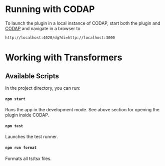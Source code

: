 
# Running with CODAP

To launch the plugin in a local instance of CODAP, start both the plugin and [CODAP](https://github.com/concord-consortium/codap) and navigate in a browser to
```
http://localhost:4020/dg?di=http://localhost:3000
```

# Working with Transformers

## Available Scripts

In the project directory, you can run:

#### `npm start`

Runs the app in the development mode. See above section for opening the plugin inside CODAP.

#### `npm test`

Launches the test runner.

#### `npm run format`

Formats all ts/tsx files.
